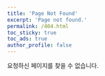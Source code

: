 ```yaml
---
title: 'Page Not Found'
excerpt: 'Page not found.'
permalink: /404.html
toc_sticky: true
toc_ads: true
author_profile: false
---
```


요청하신 페이지를 찾을 수 없습니다.
